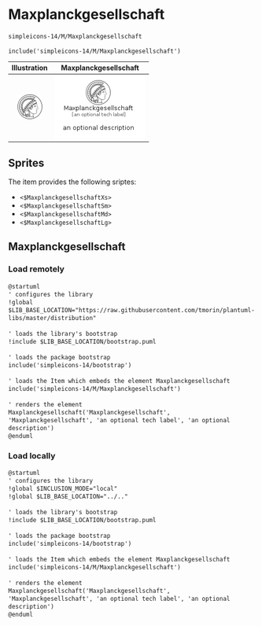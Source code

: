 # Maxplanckgesellschaft


```text
simpleicons-14/M/Maxplanckgesellschaft
```

```text
include('simpleicons-14/M/Maxplanckgesellschaft')
```



| Illustration | Maxplanckgesellschaft |
| :---: | :---: |
| ![illustration for Illustration](../../simpleicons-14/M/Maxplanckgesellschaft.png) | ![illustration for Maxplanckgesellschaft](../../simpleicons-14/M/Maxplanckgesellschaft.Local.png) |



## Sprites
The item provides the following sriptes:

- `<$MaxplanckgesellschaftXs>`
- `<$MaxplanckgesellschaftSm>`
- `<$MaxplanckgesellschaftMd>`
- `<$MaxplanckgesellschaftLg>`





## Maxplanckgesellschaft

### Load remotely
```plantuml
@startuml
' configures the library
!global $LIB_BASE_LOCATION="https://raw.githubusercontent.com/tmorin/plantuml-libs/master/distribution"

' loads the library's bootstrap
!include $LIB_BASE_LOCATION/bootstrap.puml

' loads the package bootstrap
include('simpleicons-14/bootstrap')

' loads the Item which embeds the element Maxplanckgesellschaft
include('simpleicons-14/M/Maxplanckgesellschaft')

' renders the element
Maxplanckgesellschaft('Maxplanckgesellschaft', 'Maxplanckgesellschaft', 'an optional tech label', 'an optional description')
@enduml
```

### Load locally
```plantuml
@startuml
' configures the library
!global $INCLUSION_MODE="local"
!global $LIB_BASE_LOCATION="../.."

' loads the library's bootstrap
!include $LIB_BASE_LOCATION/bootstrap.puml

' loads the package bootstrap
include('simpleicons-14/bootstrap')

' loads the Item which embeds the element Maxplanckgesellschaft
include('simpleicons-14/M/Maxplanckgesellschaft')

' renders the element
Maxplanckgesellschaft('Maxplanckgesellschaft', 'Maxplanckgesellschaft', 'an optional tech label', 'an optional description')
@enduml
```

